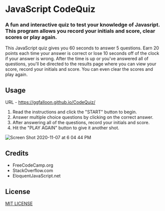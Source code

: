 # JavaScript CodeQuiz

### A fun and interactive quiz to test your knowledge of Javasript. This program allows you record your initials and score, clear scores or play again.

This JavaScript quiz gives you 60 seconds to answer 5 questions. Earn 20 points each time your answer is correct or lose 10 seconds off of the clock if your answer is wrong. After the time is up or you've answered all of questions, you'll be directed to the results page where you can view your score, record your initials and score. You can even clear the scores and play again.

## Usage

URL - https://ggfalloon.github.io/CodeQuiz/

1. Read the instructions and click the "START" button to begin.
2. Answer multiple choice questions by clicking on the correct answer.
3. After answering all of the questions, record your initials and score.
4. Hit the "PLAY AGAIN" button to give it another shot.

![Screen Shot 2020-11-07 at 6 04 44 PM](https://user-images.githubusercontent.com/71281652/98453907-e9803e80-2123-11eb-8a39-c7d8f2e4b722.png)


## Credits

* FreeCodeCamp.org
* StackOverflow.com
* EloquentJavaScript.net

## License
[MIT LICENSE](LICENSE)

